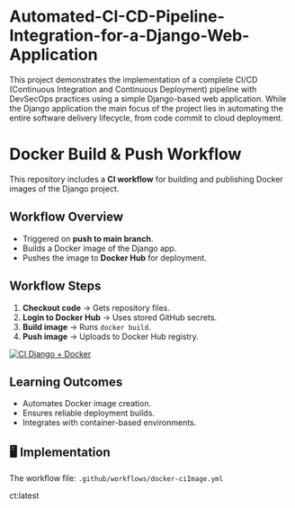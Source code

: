 # Automated-CI-CD-Pipeline-Integration-for-a-Django-Web-Application
This project demonstrates the implementation of a complete CI/CD (Continuous Integration and Continuous Deployment) pipeline with DevSecOps practices using a simple Django-based web application. While the Django application the main focus of the project lies in automating the entire software delivery lifecycle, from code commit to cloud deployment.


# Docker Build & Push Workflow

This repository includes a **CI workflow** for building and publishing Docker images of the Django project.

##  Workflow Overview
- Triggered on **push to main branch**.  
- Builds a Docker image of the Django app.  
- Pushes the image to **Docker Hub** for deployment.  

##  Workflow Steps
1. **Checkout code** → Gets repository files.  
2. **Login to Docker Hub** → Uses stored GitHub secrets.  
3. **Build image** → Runs `docker build`.  
4. **Push image** → Uploads to Docker Hub registry.  


[![CI Django + Docker](https://github.com/ANKITHMOHAN1307/CI-CD-Pipeline-Django-App/actions/workflows/ci-database.yml/badge.svg?branch=main&event=milestone)](https://github.com/ANKITHMOHAN1307/CI-CD-Pipeline-Django-App/actions/workflows/ciimage.yml)

##  Learning Outcomes
- Automates Docker image creation.  
- Ensures reliable deployment builds.  
- Integrates with container-based environments.  

## 🖥️ Implementation
The workflow file: `.github/workflows/docker-ciImage.yml`

ct:latest
